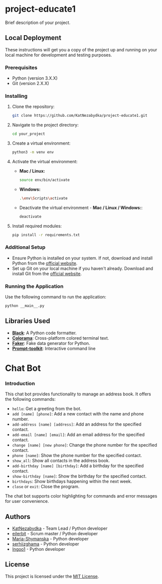 # project-educate1

Brief description of your project.

## Local Deployment

These instructions will get you a copy of the project up and running on your local machine for development and testing purposes.

### Prerequisites

- Python (version 3.X.X)
- Git (version 2.X.X)

### Installing

1. Clone the repository:

    ```bash
    git clone https://github.com/KatNezabydka/project-educate1.git
    ```

2. Navigate to the project directory:

    ```bash
    cd your_project
    ```

3. Create a virtual environment:

    ```bash
    python3 -m venv env
    ```

4. Activate the virtual environment:

    - **Mac / Linux:**

        ```bash
        source env/bin/activate
        ```

    - **Windows:**

        ```bash
        .\env\Scripts\activate
        ```
   - Deactivate the virtual environment - **Mac / Linux / Windows:**:

       ```bash
       deactivate
       ```

5. Install required modules:

    ```bash
    pip install -r requirements.txt
    ```

### Additional Setup

- Ensure Python is installed on your system. If not, download and install Python from the [official website](https://www.python.org/).
- Set up Git on your local machine if you haven't already. Download and install Git from the [official website](https://git-scm.com/).

### Running the Application

Use the following command to run the application:

```bash
python __main__.py
```

## Libraries Used

- **[Black](https://github.com/psf/black)**: A Python code formatter.
- **[Colorama](https://github.com/tartley/colorama)**: Cross-platform colored terminal text.
- **[Faker](https://github.com/joke2k/faker)**: Fake data generator for Python.
- **[Prompt-toolkit](https://github.com/prompt-toolkit/python-prompt-toolkit)**: Interactive command line


# Chat Bot

### Introduction

This chat bot provides functionality to manage an address book. It offers the following commands:

- ``hello``: Get a greeting from the bot.
- ``add [name] [phone]``: Add a new contact with the name and phone number.
- ``add-address [name] [address]``: Add an address for the specified contact.
- ``add-email [name] [email]``: Add an email address for the specified contact.
- ``change [name] [new phone]``: Change the phone number for the specified contact.
- ``phone [name]``: Show the phone number for the specified contact.
- ``show_all``: Show all contacts in the address book.
- ``add-birthday [name] [birthday]``: Add a birthday for the specified contact.
- ``show-birthday [name]``: Show the birthday for the specified contact.
- ``birthdays``: Show birthdays happening within the next week.
- ``close`` or ``exit``: Close the program.

The chat bot supports color highlighting for commands and error messages for user convenience.


## Authors

- [KatNezabydka](https://github.com/KatNezabydka) - Team Lead / Python developer
- [eilerbit](https://github.com/eilerbit) - Scrum master / Python developer
- [Maria-Shymanska](https://github.com/Maria-Shymanska) - Python developer
- [serhiizghama](https://github.com/serhiizghama) - Python developer
- [Ingoo1](https://github.com/Ingoo1) - Python developer

## License

This project is licensed under the [MIT License](https://github.com/KatNezabydka/project-educate1).